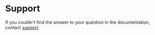 # Support

If you couldn't find the answer to your question in the documentation, contact [support](https://support.cloud.yandex.ru/).

